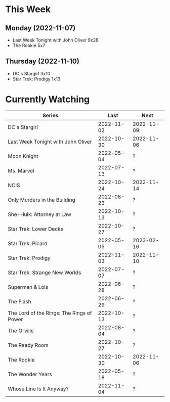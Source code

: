 # This Week

## Monday (2022-11-07)
- Last Week Tonight with John Oliver 9x28
- The Rookie 5x7

## Thursday (2022-11-10)
- DC's Stargirl 3x10
- Star Trek: Prodigy 1x13

# Currently Watching

| Series | Last | Next |
| --- | --- | --- |
| DC's Stargirl | 2022-11-02 | 2022-11-09 |
| Last Week Tonight with John Oliver | 2022-10-30 | 2022-11-06 |
| Moon Knight | 2022-05-04 | ? |
| Ms. Marvel | 2022-07-13 | ? |
| NCIS | 2022-10-24 | 2022-11-14 |
| Only Murders in the Building | 2022-08-23 | ? |
| She-Hulk: Attorney at Law | 2022-10-13 | ? |
| Star Trek: Lower Decks | 2022-10-27 | ? |
| Star Trek: Picard | 2022-05-05 | 2023-02-16 |
| Star Trek: Prodigy | 2022-11-03 | 2022-11-10 |
| Star Trek: Strange New Worlds | 2022-07-07 | ? |
| Superman & Lois | 2022-06-28 | ? |
| The Flash | 2022-06-29 | ? |
| The Lord of the Rings: The Rings of Power | 2022-10-13 | ? |
| The Orville | 2022-08-04 | ? |
| The Ready Room | 2022-10-27 | ? |
| The Rookie | 2022-10-30 | 2022-11-06 |
| The Wonder Years | 2022-05-18 | ? |
| Whose Line Is It Anyway? | 2022-11-04 | ? |

